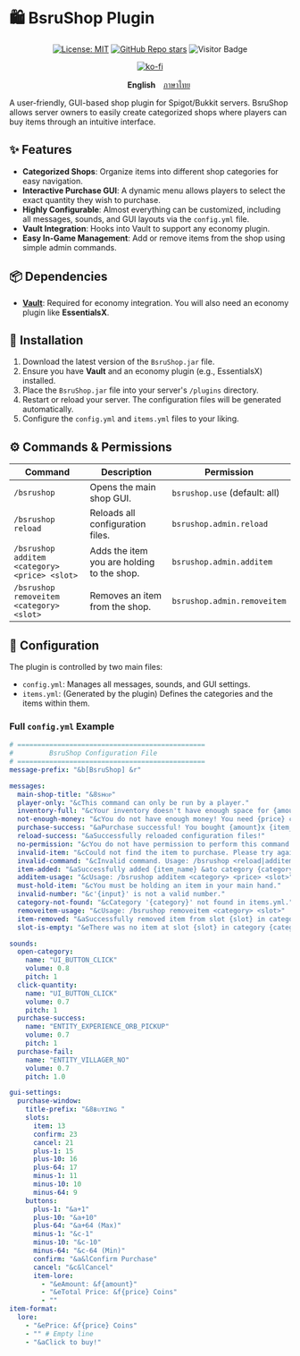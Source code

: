 # 🛍️ BsruShop Plugin

<div align="center">

[![License: MIT](https://img.shields.io/badge/License-MIT-yellow.svg)](https://opensource.org/licenses/MIT)
[![GitHub Repo stars](https://img.shields.io/github/stars/Nattapat2871/BsruShop?style=flat-square)](https://github.com/Nattapat2871/BsruShop/stargazers)
![Visitor Badge](https://api.visitorbadge.io/api/VisitorHit?user=Nattapat2871&repo=BsruShop&countColor=%237B1E7A&style=flat-square)

[![ko-fi](https://ko-fi.com/img/githubbutton_sm.svg)](https://ko-fi.com/Nattapat2871)

</div>

<p align= "center">
        <b>English</b>　<a href="/README_TH.md">ภาษาไทย</a>
</p>

A user-friendly, GUI-based shop plugin for Spigot/Bukkit servers. BsruShop allows server owners to easily create categorized shops where players can buy items through an intuitive interface.

## ✨ Features

- **Categorized Shops**: Organize items into different shop categories for easy navigation.
- **Interactive Purchase GUI**: A dynamic menu allows players to select the exact quantity they wish to purchase.
- **Highly Configurable**: Almost everything can be customized, including all messages, sounds, and GUI layouts via the `config.yml` file.
- **Vault Integration**: Hooks into Vault to support any economy plugin.
- **Easy In-Game Management**: Add or remove items from the shop using simple admin commands.

## 📦 Dependencies

- **[Vault](https://www.spigotmc.org/resources/vault.34315/)**: Required for economy integration. You will also need an economy plugin like **EssentialsX**.

## 🚀 Installation

1.  Download the latest version of the `BsruShop.jar` file.
2.  Ensure you have **Vault** and an economy plugin (e.g., EssentialsX) installed.
3.  Place the `BsruShop.jar` file into your server's `/plugins` directory.
4.  Restart or reload your server. The configuration files will be generated automatically.
5.  Configure the `config.yml` and `items.yml` files to your liking.

## ⚙️ Commands & Permissions

| Command                                      | Description                              | Permission                      |
| -------------------------------------------- | ---------------------------------------- | ------------------------------- |
| `/bsrushop`                                  | Opens the main shop GUI.                 | `bsrushop.use` (default: all)   |
| `/bsrushop reload`                           | Reloads all configuration files.         | `bsrushop.admin.reload`         |
| `/bsrushop additem <category> <price> <slot>`| Adds the item you are holding to the shop.| `bsrushop.admin.additem`        |
| `/bsrushop removeitem <category> <slot>`     | Removes an item from the shop.           | `bsrushop.admin.removeitem`     |

## 📝 Configuration

The plugin is controlled by two main files:

-   `config.yml`: Manages all messages, sounds, and GUI settings.
-   `items.yml`: (Generated by the plugin) Defines the categories and the items within them.

### Full `config.yml` Example

```yaml
# ===============================================
#         BsruShop Configuration File
# ===============================================
message-prefix: "&b[BsruShop] &r"

messages:
  main-shop-title: "&8ѕʜᴏᴘ"
  player-only: "&cThis command can only be run by a player."
  inventory-full: "&cYour inventory doesn't have enough space for {amount} item(s)!"
  not-enough-money: "&cYou do not have enough money! You need {price} coins."
  purchase-success: "&aPurchase successful! You bought {amount}x {item_name} &afor {price} coins."
  reload-success: "&aSuccessfully reloaded configuration files!"
  no-permission: "&cYou do not have permission to perform this command."
  invalid-item: "&cCould not find the item to purchase. Please try again."
  invalid-command: "&cInvalid command. Usage: /bsrushop <reload|additem|removeitem>"
  item-added: "&aSuccessfully added {item_name} &ato category {category} &afor {price} coins at slot {slot}."
  additem-usage: "&cUsage: /bsrushop additem <category> <price> <slot>"
  must-hold-item: "&cYou must be holding an item in your main hand."
  invalid-number: "&c'{input}' is not a valid number."
  category-not-found: "&cCategory '{category}' not found in items.yml."
  removeitem-usage: "&cUsage: /bsrushop removeitem <category> <slot>"
  item-removed: "&aSuccessfully removed item from slot {slot} in category {category}."
  slot-is-empty: "&eThere was no item at slot {slot} in category {category}."

sounds:
  open-category:
    name: "UI_BUTTON_CLICK"
    volume: 0.8
    pitch: 1
  click-quantity:
    name: "UI_BUTTON_CLICK"
    volume: 0.7
    pitch: 1
  purchase-success:
    name: "ENTITY_EXPERIENCE_ORB_PICKUP"
    volume: 0.7
    pitch: 1
  purchase-fail:
    name: "ENTITY_VILLAGER_NO"
    volume: 0.7
    pitch: 1.0

gui-settings:
  purchase-window:
    title-prefix: "&8ʙᴜʏɪɴɢ " 
    slots:
      item: 13
      confirm: 23
      cancel: 21
      plus-1: 15
      plus-10: 16
      plus-64: 17
      minus-1: 11
      minus-10: 10
      minus-64: 9
    buttons:
      plus-1: "&a+1"
      plus-10: "&a+10"
      plus-64: "&a+64 (Max)"
      minus-1: "&c-1"
      minus-10: "&c-10"
      minus-64: "&c-64 (Min)"
      confirm: "&a&lConfirm Purchase"
      cancel: "&c&lCancel"
      item-lore:
        - "&eAmount: &f{amount}"
        - "&eTotal Price: &f{price} Coins"
        - ""
item-format:
  lore:
    - "&ePrice: &f{price} Coins"
    - "" # Empty line
    - "&aClick to buy!"
```